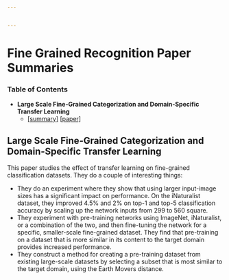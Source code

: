 ```yaml
---


---
```


<h1 id="fine-grained-recognition-paper-summaries">Fine Grained Recognition Paper Summaries</h1>
<h3 id="table-of-contents">Table of Contents</h3>
<ul>
<li><strong>Large Scale Fine-Grained Categorization and Domain-Specific Transfer Learning</strong>
<ul>
<li><a href="#large-scale-fine-grained-categorization-and-domain-specific-transfer-learning">[summary]</a> <a href="http://openaccess.thecvf.com/content_cvpr_2018/html/Cui_Large_Scale_Fine-Grained_CVPR_2018_paper.html">[paper]</a></li>
</ul>
</li>
</ul>
<h2 id="large-scale-fine-grained-categorization-and-domain-specific-transfer-learning">Large Scale Fine-Grained Categorization and Domain-Specific Transfer Learning</h2>
<p>This paper studies the effect of transfer learning on fine-grained classification datasets. They do a couple of interesting things:</p>
<ul>
<li>They do an experiment where they show that using larger input-image sizes has a significant impact on performance. On the iNaturalist dataset, they improved 4.5% and 2% on top-1 and top-5 classification accuracy by scaling up the network inputs from 299 to 560 square.</li>
<li>They experiment with pre-training networks using ImageNet, iNaturalist, or a combination of the two, and then fine-tuning the network for a specific, smaller-scale fine-grained dataset. They find that pre-training on a dataset that is more similar in its content to the target domain provides increased performance.</li>
<li>They construct a method for creating a pre-training dataset from existing large-scale datasets by selecting a subset that is most similar to the target domain, using the Earth Movers distance.</li>
</ul>


